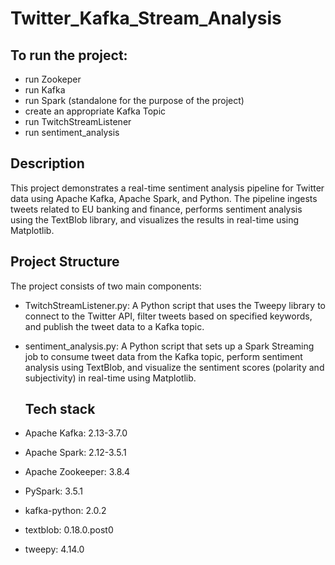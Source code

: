 # Twitter_Kafka_Stream_Analysis

## To run the project:

- run Zookeper
- run Kafka
- run Spark (standalone for the purpose of the project)
- create an appropriate Kafka Topic
- run TwitchStreamListener
- run sentiment_analysis

 ## Description
This project demonstrates a real-time sentiment analysis pipeline for Twitter data using Apache Kafka, Apache Spark, and Python. The pipeline ingests tweets related to EU banking and finance, performs sentiment analysis using the TextBlob library, and visualizes the results in real-time using Matplotlib.

## Project Structure
The project consists of two main components:

- TwitchStreamListener.py: A Python script that uses the Tweepy library to connect to the Twitter API, filter tweets based on specified keywords, and publish the tweet data to a Kafka topic.
- sentiment_analysis.py: A Python script that sets up a Spark Streaming job to consume tweet data from the Kafka topic, perform sentiment analysis using TextBlob, and visualize the sentiment scores (polarity and subjectivity) in real-time using Matplotlib.
  
  ## Tech stack

 
- Apache Kafka: 2.13-3.7.0
- Apache Spark: 2.12-3.5.1
- Apache Zookeeper: 3.8.4
- PySpark: 3.5.1
- kafka-python: 2.0.2
- textblob: 0.18.0.post0
- tweepy: 4.14.0
